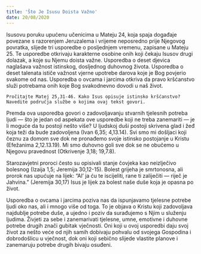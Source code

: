 ```yaml
---
title: 'Što Je Isusu Doista Važno'
date: 20/08/2020
---
```


Isusovu poruku upućenu učenicima u Mateju 24, koja spaja događaje povezane s razorenjem Jeruzalema i vrijeme neposredno prije Njegovog povratka, slijede tri usporedbe o posljednjem vremenu, zapisane u Mateju 25. Te usporedbe otkrivaju karakterne osobine onih koji čekaju Isusov drugi dolazak, a koje su Njemu doista važne. Usporedba o deset djevica naglašava važnost istinskog, dosljednog duhovnog života. Usporedba o deset talenata ističe važnost vjerne upotrebe darova koje je Bog povjerio svakome od nas. Usporedba o ovcama i jarcima otkriva da pravo kršćanstvo služi potrebama onih koje Bog svakodnevno dovodi u naš život.

`Pročitajte Matej 25,31-46. Kako Isus opisuje istinsko kršćanstvo? Navedite područja službe o kojima ovaj tekst govori.`

Premda ova usporedba govori o zadovoljavanju stvarnih tjelesnih potreba ljudi — što je jedan od aspekata ove usporedbe koji ne treba zanemariti — je li moguće da tu postoji nešto više? U ljudskoj duši postoji skrivena glad i žeđ koja teži da bude zadovoljena (Ivan 6,35; 4,13.14). Svi smo mi došljaci koji čeznu za domom sve dok ne pronađemo svoje istinsko postojanje u Kristu (Efežanima 2,12.13.19). Mi smo duhovno goli sve dok se ne obučemo u Njegovu pravednost (Otkrivenje 3,18; 19,7.8).

Starozavjetni proroci često su opisivali stanje čovjeka kao neizlječivo bolesnog (Izaija 1,5; Jeremija 30,12-15). Bolest grijeha je smrtonosna, ali prorok nas upućuje na lijek: “Al’ ja ću te iscijeliti, rane ti zaliječiti — riječ je Jahvina.” (Jeremija 30,17) Isus je lijek za bolest naše duše koja je opasna po život.

Usporedba o ovcama i jarcima poziva nas da ispunjavamo tjelesne potrebe ljudi oko nas, ali i mnogo više od toga. To je objava o Kristu koji zadovoljava najdublje potrebe duše, a ujedno i poziv da surađujemo s Njim u služenju ljudima. Živjeti za sebe i zanemarivati tjelesne, umne, emotivne i duhovne potrebe drugih znači gubitak vječnosti. Oni koji u ovoj usporedbi daju svoj život za nešto veće od njih samih dobivaju pohvalu od svojega Gospodina i dobrodošlicu u vječnost, dok oni koji sebično slijede vlastite planove i zanemaruju potrebe drugih bivaju osuđeni.